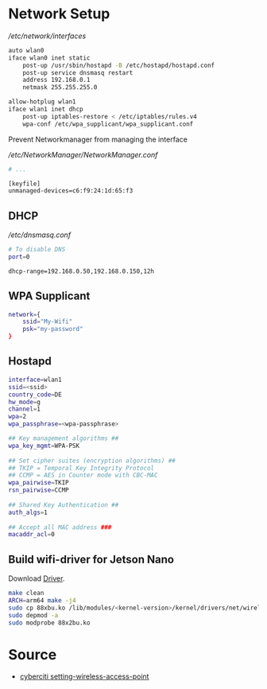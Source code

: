 
# Network Setup

*/etc/network/interfaces*

```bash
auto wlan0
iface wlan0 inet static
	post-up /usr/sbin/hostapd -B /etc/hostapd/hostapd.conf
	post-up service dnsmasq restart
    address 192.168.0.1
    netmask 255.255.255.0

allow-hotplug wlan1
iface wlan1 inet dhcp
	post-up iptables-restore < /etc/iptables/rules.v4
	wpa-conf /etc/wpa_supplicant/wpa_supplicant.conf
```

Prevent Networkmanager from managing the interface

*/etc/NetworkManager/NetworkManager.conf*

```bash
# ...

[keyfile]
unmanaged-devices=c6:f9:24:1d:65:f3
```

## DHCP

*/etc/dnsmasq.conf*

```bash
# To disable DNS
port=0

dhcp-range=192.168.0.50,192.168.0.150,12h
```

## WPA Supplicant

```bash
network={
	ssid="My-Wifi"
	psk="my-password"
}
```

## Hostapd

```bash
interface=wlan1
ssid=<ssid>
country_code=DE
hw_mode=g
channel=1
wpa=2
wpa_passphrase=<wpa-passphrase>

## Key management algorithms ##
wpa_key_mgmt=WPA-PSK
 
## Set cipher suites (encryption algorithms) ##
## TKIP = Temporal Key Integrity Protocol
## CCMP = AES in Counter mode with CBC-MAC
wpa_pairwise=TKIP
rsn_pairwise=CCMP
 
## Shared Key Authentication ##
auth_algs=1
 
## Accept all MAC address ###
macaddr_acl=0
```

## Build wifi-driver for Jetson Nano

Download [Driver](https://www.tp-link.com/de/support/download/archer-t4u/v3/).

```bash
make clean
ARCH=arm64 make -j4
sudo cp 88xbu.ko /lib/modules/<kernel-version>/kernel/drivers/net/wireless
sudo depmod -a
sudo modprobe 88x2bu.ko
```
# Source
* [cyberciti setting-wireless-access-point](https://www.cyberciti.biz/faq/debian-ubuntu-linux-setting-wireless-access-point/)
